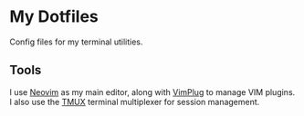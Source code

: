 # My Dotfiles

Config files for my terminal utilities.

## Tools

I use [Neovim](https://neovim.io/) as my main editor, along with [VimPlug](https://github.com/junegunn/vim-plug) to manage VIM plugins. I also use the [TMUX](https://github.com/tmux/tmux/wiki) terminal multiplexer for session management.
